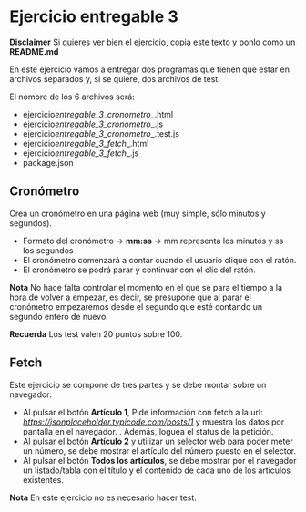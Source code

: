 # Ejercicio entregable 3

**Disclaimer** Si quieres ver bien el ejercicio, copia este texto y ponlo como un **README.md**

En este ejercicio vamos a entregar dos programas que tienen que estar en archivos separados y, si se quiere, dos archivos de test.

El nombre de los 6 archivos será:

- ejercicio*entregable_3_cronometro*<nombre>\_<apellido>.html
- ejercicio*entregable_3_cronometro*<nombre>\_<apellido>.js
- ejercicio*entregable_3_cronometro*<nombre>\_<apellido>.test.js
- ejercicio*entregable_3_fetch*<nombre>\_<apellido>.html
- ejercicio*entregable_3_fetch*<nombre>\_<apellido>.js
- package.json

## Cronómetro

Crea un cronómetro en una página web (muy simple, sólo minutos y
segundos).

- Formato del cronómetro -> **mm:ss** -> mm representa los minutos y ss los segundos
- El cronómetro comenzará a contar cuando el usuario clique con el ratón.
- El cronómetro se podrá parar y continuar con el clic del ratón.

**Nota** No hace falta controlar el momento en el que se para el
tiempo a la hora de volver a empezar, es decir, se presupone que al parar el
cronómetro empezaremos desde el segundo que esté contando un segundo
entero de nuevo.

**Recuerda** Los test valen 20 puntos sobre 100.

## Fetch

Este ejercicio se compone de tres partes y se debe montar sobre un navegador:

- Al pulsar el botón **Artículo 1**, Pide información con fetch a la url: *https://jsonplaceholder.typicode.com/posts/1* y muestra los datos por pantalla en el navegador. . Además, loguea el status de la petición.
- Al pulsar el botón **Artículo 2** y utilizar un selector web para poder meter un número, se debe mostrar el artículo del número puesto en el selector.
- Al pulsar el botón **Todos los artículos**, se debe mostrar por el navegador un listado/tabla con el título y el contenido de cada uno de los artículos existentes.

**Nota** En este ejercicio no es necesario hacer test.

